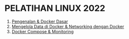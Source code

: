 # PELATIHAN LINUX 2022

1. [Pengenalan & Docker Dasar](https://github.com/arsitektur-jaringan-komputer/Pelatihan-Docker/tree/master/1.%20Pengenalan%20%26%20Docker%20Dasar)
2. [Mengelola Data di Docker & Networking dengan Docker](https://github.com/arsitektur-jaringan-komputer/Pelatihan-Docker/tree/master/2.%20Mengelola%20Data%20di%20Docker%20%26%20Networking%20dengan%20Docker)
3. [Docker Compose & Monitoring](https://github.com/arsitektur-jaringan-komputer/Pelatihan-Docker/tree/master/3.%20Docker%20Compose%20%26%20Monitoring)
